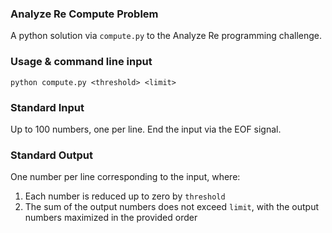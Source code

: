 ### Analyze Re Compute Problem

A python solution via `compute.py` to the Analyze Re programming challenge.

### Usage & command line input

`python compute.py <threshold> <limit>`

### Standard Input

Up to 100 numbers, one per line. End the input via the EOF signal.

### Standard Output

One number per line corresponding to the input, where:
1. Each number is reduced up to zero by `threshold`
2. The sum of the output numbers does not exceed `limit`, with the output numbers maximized in the provided order
